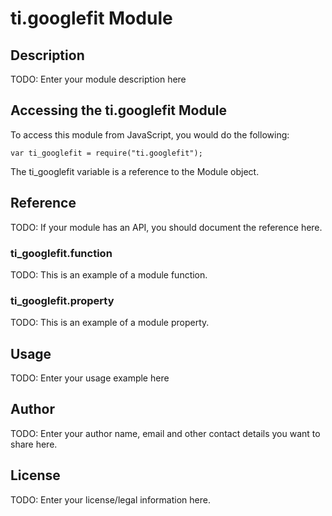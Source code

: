 # ti.googlefit Module

## Description

TODO: Enter your module description here

## Accessing the ti.googlefit Module

To access this module from JavaScript, you would do the following:

    var ti_googlefit = require("ti.googlefit");

The ti_googlefit variable is a reference to the Module object.

## Reference

TODO: If your module has an API, you should document
the reference here.

### ti_googlefit.function

TODO: This is an example of a module function.

### ti_googlefit.property

TODO: This is an example of a module property.

## Usage

TODO: Enter your usage example here

## Author

TODO: Enter your author name, email and other contact
details you want to share here.

## License

TODO: Enter your license/legal information here.
